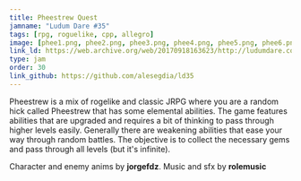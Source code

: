 ```yaml
---
title: Pheestrew Quest
jamname: "Ludum Dare #35"
tags: [rpg, roguelike, cpp, allegro]
image: [phee1.png, phee2.png, phee3.png, phee4.png, phee5.png, phee6.png, phee8.png, phee9.png]
link_ld: https://web.archive.org/web/20170918163623/http://ludumdare.com/compo/ludum-dare-35/?action=preview&uid=44038
type: jam
order: 30
link_github: https://github.com/alesegdia/ld35
---
```


Pheestrew is a mix of rogelike and classic JRPG where you are a random hick called Pheestrew
that has some elemental abilities. The game features abilities that are upgraded and requires
a bit of thinking to pass through higher levels easily. Generally there are weakening abilities
that ease your way through random battles. The objective is to collect the necessary gems and
pass through all levels (but it's infinite).

Character and enemy anims by **jorgefdz**. Music and sfx by **rolemusic**

